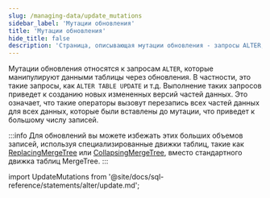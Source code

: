 ```yaml
---
slug: /managing-data/update_mutations
sidebar_label: 'Мутации обновления'
title: 'Мутации обновления'
hide_title: false
description: 'Страница, описывающая мутации обновления - запросы ALTER, которые манипулируют данными таблицы через обновления'
---
```


Мутации обновления относятся к запросам `ALTER`, которые манипулируют данными таблицы через обновления. В частности, это такие запросы, как `ALTER TABLE UPDATE` и т.д. Выполнение таких запросов приведет к созданию новых измененных версий частей данных. Это означает, что такие операторы вызовут перезапись всех частей данных для всех данных, которые были вставлены до мутации, что приведет к большому числу записей.

:::info
Для обновлений вы можете избежать этих больших объемов записей, используя специализированные движки таблиц, такие как [ReplacingMergeTree](/guides/replacing-merge-tree) или [CollapsingMergeTree](/engines/table-engines/mergetree-family/collapsingmergetree), вместо стандартного движка таблиц MergeTree.
:::

import UpdateMutations from '@site/docs/sql-reference/statements/alter/update.md';

<UpdateMutations/>
